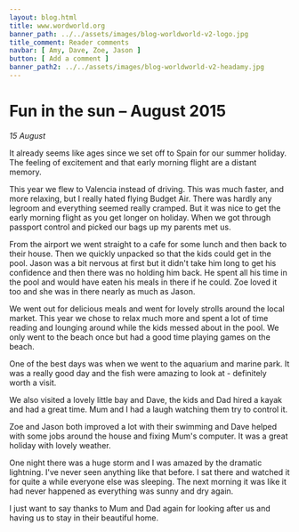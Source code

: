 ```yaml
---
layout: blog.html
title: www.wordworld.org
banner_path: ../../assets/images/blog-worldworld-v2-logo.jpg
title_comment: Reader comments
navbar: [ Amy, Dave, Zoe, Jason ]
button: [ Add a comment ]
banner_path2: ../../assets/images/blog-worldworld-v2-headamy.jpg
---
```

# Fun in the sun – August 2015

_15 August_

It already seems like ages since we set off to Spain for our summer holiday. The feeling of excitement and that early morning flight are a distant memory.

This year we flew to Valencia instead of driving. This was much faster, and more relaxing, but I really hated flying Budget Air. There was hardly any legroom and everything seemed really cramped. But it was nice to get the early morning flight as you get longer on holiday. When we got through passport control and picked our bags up my parents met us.

From the airport we went straight to a cafe for some lunch and then back to their house. Then we quickly unpacked so that the kids could get in the pool. Jason was a bit nervous at first but it didn't take him long to get his confidence and then there was no holding him back. He spent all his time in the pool and would have eaten his meals in there if he could. Zoe loved it too and she was in there nearly as much as Jason.

We went out for delicious meals and went for lovely strolls around the local market. This year we chose to relax much more and spent a lot of time reading and lounging around while the kids messed about in the pool. We only went to the beach once but had a good time playing games on the beach.

One of the best days was when we went to the aquarium and marine park. It was a really good day and the fish were amazing to look at - definitely worth a visit.

We also visited a lovely little bay and Dave, the kids and Dad hired a kayak and had a great time. Mum and I had a laugh watching them try to control it.

Zoe and Jason both improved a lot with their swimming and Dave helped with some jobs around the house and fixing Mum's computer. It was a great holiday with lovely weather.

One night there was a huge storm and I was amazed by the dramatic lightning. I've never seen anything like that before. I sat there and watched it for quite a while everyone else was sleeping. The next morning it was like it had never happened as everything was sunny and dry again.

I just want to say thanks to Mum and Dad again for looking after us and having us to stay in their beautiful home.
